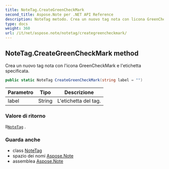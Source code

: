 ```yaml
---
title: NoteTag.CreateGreenCheckMark
second_title: Aspose.Note per .NET API Reference
description: NoteTag metodo. Crea un nuovo tag nota con licona GreenCheckMark e letichetta specificata.
type: docs
weight: 360
url: /it/net/aspose.note/notetag/creategreencheckmark/
---
```

## NoteTag.CreateGreenCheckMark method

Crea un nuovo tag nota con l'icona GreenCheckMark e l'etichetta specificata.

```csharp
public static NoteTag CreateGreenCheckMark(string label = "")
```

| Parametro | Tipo | Descrizione |
| --- | --- | --- |
| label | String | L'etichetta del tag. |

### Valore di ritorno

Il[`NoteTag`](../) .

### Guarda anche

* class [NoteTag](../)
* spazio dei nomi [Aspose.Note](../../notetag/)
* assemblea [Aspose.Note](../../../)


